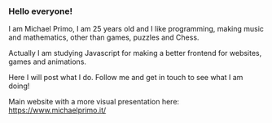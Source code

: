 ### Hello everyone!

I am Michael Primo, I am 25 years old and I like programming, making music and mathematics, other than games, puzzles and Chess.

Actually I am studying Javascript for making a better frontend for websites, games and animations.

Here I will post what I do. Follow me and get in touch to see what I am doing! 

Main website with a more visual presentation here: https://www.michaelprimo.it/
